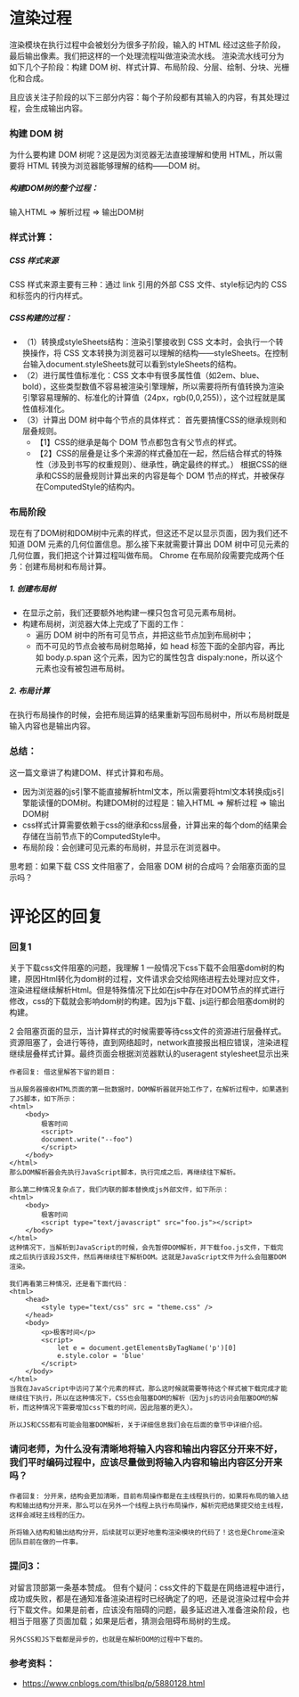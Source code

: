 # 渲染过程
渲染模块在执行过程中会被划分为很多子阶段，输入的 HTML 经过这些子阶段，最后输出像素。我们把这样的一个处理流程叫做渲染流水线。
渲染流水线可分为如下几个子阶段：构建 DOM 树、样式计算、布局阶段、分层、绘制、分块、光栅化和合成。

且应该关注子阶段的以下三部分内容：每个子阶段都有其输入的内容，有其处理过程，会生成输出内容。


### 构建 DOM 树
为什么要构建 DOM 树呢？这是因为浏览器无法直接理解和使用 HTML，所以需要将 HTML 转换为浏览器能够理解的结构——DOM 树。

##### 构建DOM树的整个过程：
输入HTML => 解析过程 => 输出DOM树


### 样式计算：
##### CSS 样式来源
CSS 样式来源主要有三种：通过 link 引用的外部 CSS 文件、style标记内的 CSS和标签内的行内样式。

##### CSS构建的过程：
- （1）转换成styleSheets结构：渲染引擎接收到 CSS 文本时，会执行一个转换操作，将 CSS 文本转换为浏览器可以理解的结构——styleSheets。在控制台输入document.styleSheets就可以看到styleSheets的结构。
- （2）进行属性值标准化：CSS 文本中有很多属性值（如2em、blue、bold），这些类型数值不容易被渲染引擎理解，所以需要将所有值转换为渲染引擎容易理解的、标准化的计算值（24px，rgb(0,0,255)），这个过程就是属性值标准化。
- （3）计算出 DOM 树中每个节点的具体样式：
首先要搞懂CSS的继承规则和层叠规则。
    - 【1】CSS的继承是每个 DOM 节点都包含有父节点的样式。
    - 【2】CSS的层叠是让多个来源的样式叠加在一起，然后结合样式的特殊性（涉及到书写的权重规则）、继承性，确定最终的样式。）
    根据CSS的继承和CSS的层叠规则计算出来的内容是每个 DOM 节点的样式，并被保存在ComputedStyle的结构内。


### 布局阶段
现在有了DOM树和DOM树中元素的样式，但这还不足以显示页面，因为我们还不知道 DOM 元素的几何位置信息。那么接下来就需要计算出 DOM 树中可见元素的几何位置，我们把这个计算过程叫做布局。
Chrome 在布局阶段需要完成两个任务：创建布局树和布局计算。

##### 1. 创建布局树
- 在显示之前，我们还要额外地构建一棵只包含可见元素布局树。
- 构建布局树，浏览器大体上完成了下面的工作：
    - 遍历 DOM 树中的所有可见节点，并把这些节点加到布局树中；
    - 而不可见的节点会被布局树忽略掉，如 head 标签下面的全部内容，再比如 body.p.span 这个元素，因为它的属性包含 dispaly:none，所以这个元素也没有被包进布局树。

##### 2. 布局计算

在执行布局操作的时候，会把布局运算的结果重新写回布局树中，所以布局树既是输入内容也是输出内容。


### 总结：
这一篇文章讲了构建DOM、样式计算和布局。
- 因为浏览器的js引擎不能直接解析html文本，所以需要将html文本转换成js引擎能读懂的DOM树。构建DOM树的过程是：输入HTML => 解析过程 => 输出DOM树
- css样式计算需要依赖于css的继承和css层叠，计算出来的每个dom的结果会存储在当前节点下的ComputedStyle中。
- 布局阶段：会创建可见元素的布局树，并显示在浏览器中。





思考题：如果下载 CSS 文件阻塞了，会阻塞 DOM 树的合成吗？会阻塞页面的显示吗？
# 评论区的回复

### 回复1
关于下载css文件阻塞的问题，我理解
1 一般情况下css下载不会阻塞dom树的构建，原因Html转化为dom树的过程，文件请求会交给网络进程去处理对应文件，渲染进程继续解析Html。但是特殊情况下比如在js中存在对DOM节点的样式进行修改，css的下载就会影响dom树的构建。因为js下载、js运行都会阻塞dom树的构建。

2 会阻塞页面的显示，当计算样式的时候需要等待css文件的资源进行层叠样式。资源阻塞了，会进行等待，直到网络超时，network直接报出相应错误，渲染进程继续层叠样式计算。最终页面会根据浏览器默认的useragent stylesheet显示出来
```
作者回复: 借这里解答下留的题目：

当从服务器接收HTML页面的第一批数据时，DOM解析器就开始工作了，在解析过程中，如果遇到了JS脚本，如下所示：
<html>
    <body>
        极客时间
        <script>
        document.write("--foo")
        </script>
    </body>
</html>
那么DOM解析器会先执行JavaScript脚本，执行完成之后，再继续往下解析。

那么第二种情况复杂点了，我们内联的脚本替换成js外部文件，如下所示：
<html>
    <body>
        极客时间
        <script type="text/javascript" src="foo.js"></script>
    </body>
</html>
这种情况下，当解析到JavaScript的时候，会先暂停DOM解析，并下载foo.js文件，下载完成之后执行该段JS文件，然后再继续往下解析DOM。这就是JavaScript文件为什么会阻塞DOM渲染。

我们再看第三种情况，还是看下面代码：
<html>
    <head>
        <style type="text/css" src = "theme.css" />
    </head>
    <body>
        <p>极客时间</p>
        <script>
            let e = document.getElementsByTagName('p')[0]
            e.style.color = 'blue'
        </script>
    </body>
</html>
当我在JavaScript中访问了某个元素的样式，那么这时候就需要等待这个样式被下载完成才能继续往下执行，所以在这种情况下，CSS也会阻塞DOM的解析（因为js的访问会阻塞DOM的解析，而这种情况下需要增加css下载的时间，因此阻塞的更久）。

所以JS和CSS都有可能会阻塞DOM解析，关于详细信息我们会在后面的章节中详细介绍。
```

### 请问老师，为什么没有清晰地将输入内容和输出内容区分开来不好，我们平时编码过程中，应该尽量做到将输入内容和输出内容区分开来吗？
```
作者回复: 分开来，结构会更加清晰，目前布局操作都是在主线程执行的，如果将布局的输入结构和输出结构分开来，那么可以在另外一个线程上执行布局操作，解析完把结果提交给主线程，这样会减轻主线程的压力。

所将输入结构和输出结构分开，后续就可以更好地重构渲染模块的代码了！这也是Chrome渲染团队目前在做的一件事。
```

### 提问3：
对留言顶部第一条基本赞成。
但有个疑问：css文件的下载是在网络进程中进行，成功或失败，都是在通知准备渲染进程时已经确定了的吧，还是说渲染过程中会并行下载文件。如果是前者，应该没有阻碍的问题，最多延迟进入准备渲染阶段，也相当于阻塞了页面加载；如果是后者，猜测会阻碍布局树的生成。
```
另外CSS和JS下载都是异步的，也就是在解析DOM的过程中下载的。
```





### 参考资料：
- https://www.cnblogs.com/thislbq/p/5880128.html

